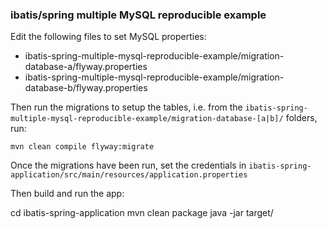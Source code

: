 ### ibatis/spring multiple MySQL reproducible example

Edit the following files to set MySQL properties:

* ibatis-spring-multiple-mysql-reproducible-example/migration-database-a/flyway.properties
* ibatis-spring-multiple-mysql-reproducible-example/migration-database-b/flyway.properties

Then run the migrations to setup the tables, i.e. from the `ibatis-spring-multiple-mysql-reproducible-example/migration-database-[a|b]/` folders, run:

    mvn clean compile flyway:migrate

Once the migrations have been run, set the credentials in `ibatis-spring-application/src/main/resources/application.properties`

Then build and run the app:

   cd ibatis-spring-application
   mvn clean package
   java -jar target/

